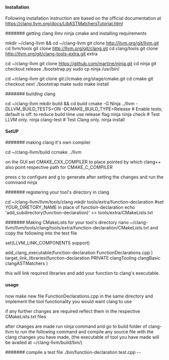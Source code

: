 #### Installation

Following installation instruction are based on the official documentation at https://clang.llvm.org/docs/LibASTMatchersTutorial.html

####### getting clang llmv ninja cmake and installing requirements

mkdir ~/clang-llvm && cd ~/clang-llvm
git clone http://llvm.org/git/llvm.git
cd llvm/tools
git clone http://llvm.org/git/clang.git
cd clang/tools
git clone http://llvm.org/git/clang-tools-extra.git extra

cd ~/clang-llvm
git clone https://github.com/martine/ninja.git
cd ninja
git checkout release
./bootstrap.py
sudo cp ninja /usr/bin/

cd ~/clang-llvm
git clone git://cmake.org/stage/cmake.git
cd cmake
git checkout next
./bootstrap
make
sudo make install

####### building clang

cd ~/clang-llvm
mkdir build && cd build
cmake -G Ninja ../llvm -DLLVM_BUILD_TESTS=ON -DCMAKE_BUILD_TYPE=Release # Enable tests; default is off. to reduce build time use release flag
ninja
ninja check       # Test LLVM only.
ninja clang-test  # Test Clang only.
ninja install


#### SetUP
####### making clang it's own compiler

cd ~/clang-llvm/build
ccmake ../llvm

on the GUI set CMAKE_CXX_COMPILER to place pointed by which clang++ also point respective path for CMAKE_C_COMPILER

press c to configure and g to generate after setting the changes and run the command ninja

####### registering your tool's directory in clang

cd ~/clang-llvm/llvm/tools/clang
mkdir tools/extra/function-declaration #set YOUR_DIRETORY_NAME in place of function-declaration
echo 'add_subdirectory(function-declaration)' >> tools/extra/CMakeLists.txt

####### Making CMakeLists for your tool's directory
nano ~/clang-llvm/llvm/tools/clang/tools/extra/function-declaration/CMakeLists.txt
and copy the following into the text file

set(LLVM_LINK_COMPONENTS support)

add_clang_executable(function-declaration
  FunctionDeclarations.cpp
  )
target_link_libraries(function-declaration PRIVATE
  clangTooling
  clangBasic
  clangASTMatchers
  )

this will link required libraries and add your function to clang's executable.

#### usage
now make new file FunctionDeclarations.cpp in the same directory and implement the tool functionality you would want clang to use

if any further changes are required reflect them in the respective CMakeLists.txt files

after changes are made run ninja command and
go to build folder of clang-llvm to run the following command and compile any source file with the clang changes you have made, (the executable of tool you have made will be availed at ~/clang-llvm/build/bin/)

####### compile a test file
./bin/function-declaration test.cpp --

